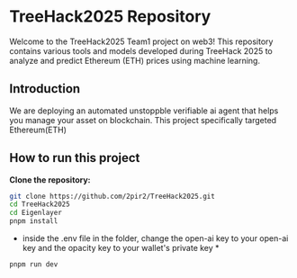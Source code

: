 # TreeHack2025 Repository

Welcome to the TreeHack2025 Team1 project on web3! This repository contains various tools and models developed during TreeHack 2025 to analyze and predict Ethereum (ETH) prices using machine learning.

## Introduction
We are deploying an automated unstoppble verifiable ai agent that helps you manage your asset on blockchain. This project specifically targeted Ethereum(ETH)

## How to run this project
**Clone the repository:**
   ```bash
   git clone https://github.com/2pir2/TreeHack2025.git
   cd TreeHack2025
  cd Eigenlayer
  pnpm install
   ```

* inside the .env file in the folder, change the open-ai key to your open-ai key and the opacity key to your wallet's private key *
```bash
pnpm run dev
```
